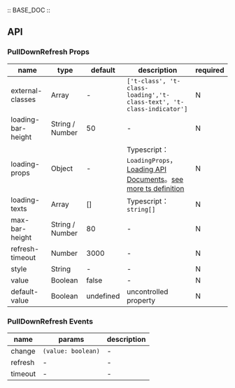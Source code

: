 :: BASE_DOC ::

## API
### PullDownRefresh Props

name | type | default | description | required
-- | -- | -- | -- | --
external-classes | Array | - | `['t-class', 't-class-loading','t-class-text', 't-class-indicator']` | N
loading-bar-height | String / Number | 50 | \- | N
loading-props | Object | - | Typescript：`LoadingProps`，[Loading API Documents](./loading?tab=api)。[see more ts definition](https://github.com/Tencent/tdesign-miniprogram/tree/develop/src/pull-down-refresh/type.ts) | N
loading-texts | Array | [] | Typescript：`string[]` | N
max-bar-height | String / Number | 80 | \- | N
refresh-timeout | Number | 3000 | \- | N
style | String | - | \- | N
value | Boolean | false | \- | N
default-value | Boolean | undefined | uncontrolled property | N

### PullDownRefresh Events

name | params | description
-- | -- | --
change | `(value: boolean)` | \-
refresh | \- | \-
timeout | \- | \-
